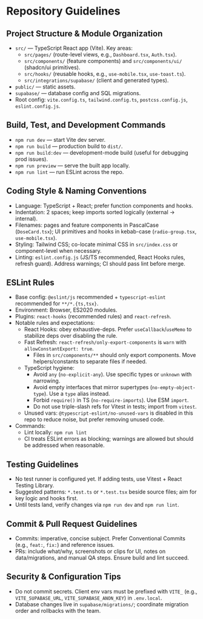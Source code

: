 # Repository Guidelines

## Project Structure & Module Organization
- `src/` — TypeScript React app (Vite). Key areas:
  - `src/pages/` (route-level views, e.g., `Dashboard.tsx`, `Auth.tsx`).
  - `src/components/` (feature components) and `src/components/ui/` (shadcn/ui primitives).
  - `src/hooks/` (reusable hooks, e.g., `use-mobile.tsx`, `use-toast.ts`).
  - `src/integrations/supabase/` (client and generated types).
- `public/` — static assets.
- `supabase/` — database config and SQL migrations.
- Root config: `vite.config.ts`, `tailwind.config.ts`, `postcss.config.js`, `eslint.config.js`.

## Build, Test, and Development Commands
- `npm run dev` — start Vite dev server.
- `npm run build` — production build to `dist/`.
- `npm run build:dev` — development-mode build (useful for debugging prod issues).
- `npm run preview` — serve the built app locally.
- `npm run lint` — run ESLint across the repo.

## Coding Style & Naming Conventions
- Language: TypeScript + React; prefer function components and hooks.
- Indentation: 2 spaces; keep imports sorted logically (external → internal).
- Filenames: pages and feature components in PascalCase (`DoseCard.tsx`); UI primitives and hooks in kebab-case (`radio-group.tsx`, `use-mobile.tsx`).
- Styling: Tailwind CSS; co-locate minimal CSS in `src/index.css` or component-level when necessary.
- Linting: `eslint.config.js` (JS/TS recommended, React Hooks rules, refresh guard). Address warnings; CI should pass lint before merge.

## ESLint Rules
- Base config: `@eslint/js` recommended + `typescript-eslint` recommended for `**/*.{ts,tsx}`.
- Environment: Browser, ES2020 modules.
- Plugins: `react-hooks` (recommended rules) and `react-refresh`.
- Notable rules and expectations:
  - React Hooks: obey exhaustive-deps. Prefer `useCallback`/`useMemo` to stabilize deps over disabling the rule.
  - Fast Refresh: `react-refresh/only-export-components` is `warn` with `allowConstantExport: true`.
    - Files in `src/components/**` should only export components. Move helpers/constants to separate files if needed.
  - TypeScript hygiene:
    - Avoid `any` (`no-explicit-any`). Use specific types or `unknown` with narrowing.
    - Avoid empty interfaces that mirror supertypes (`no-empty-object-type`). Use a `type` alias instead.
    - Forbid `require()` in TS (`no-require-imports`). Use ESM `import`.
    - Do not use triple-slash refs for Vitest in tests; import from `vitest`.
  - Unused vars: `@typescript-eslint/no-unused-vars` is disabled in this repo to reduce noise, but prefer removing unused code.
- Commands:
  - Lint locally: `npm run lint`
  - CI treats ESLint errors as blocking; warnings are allowed but should be addressed when reasonable.

## Testing Guidelines
- No test runner is configured yet. If adding tests, use Vitest + React Testing Library.
- Suggested patterns: `*.test.ts` or `*.test.tsx` beside source files; aim for key logic and hooks first.
- Until tests land, verify changes via `npm run dev` and `npm run lint`.

## Commit & Pull Request Guidelines
- Commits: imperative, concise subject. Prefer Conventional Commits (e.g., `feat:`, `fix:`) and reference issues.
- PRs: include what/why, screenshots or clips for UI, notes on data/migrations, and manual QA steps. Ensure build and lint succeed.

## Security & Configuration Tips
- Do not commit secrets. Client env vars must be prefixed with `VITE_` (e.g., `VITE_SUPABASE_URL`, `VITE_SUPABASE_ANON_KEY`) in `.env.local`.
- Database changes live in `supabase/migrations/`; coordinate migration order and rollbacks with the team.

